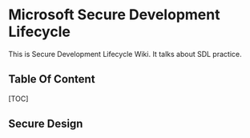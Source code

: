 # Microsoft Secure Development Lifecycle

This is Secure Development Lifecycle Wiki. It talks about SDL practice.

## Table Of Content

[TOC]

## Secure Design


